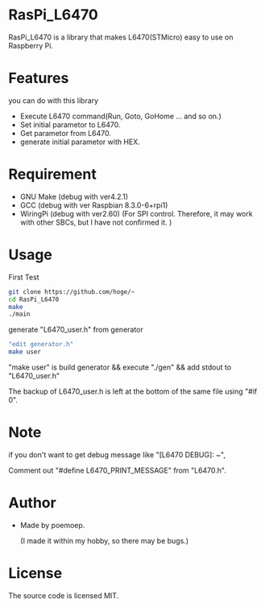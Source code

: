 # RasPi_L6470

RasPi_L6470 is a library that makes L6470(STMicro) easy to use on Raspberry Pi.

# Features
you can do with this library

* Execute L6470 command(Run, Goto, GoHome ... and so on.)
* Set initial parametor to L6470.
* Get parametor from L6470.
* generate initial parametor with HEX.

# Requirement

* GNU Make (debug with ver4.2.1)
* GCC (debug with ver Raspbian 8.3.0-6+rpi1)
* WiringPi (debug with ver2.60)
    (For SPI control. Therefore, it may work with other SBCs, but I have not confirmed it. )

# Usage

First Test
```bash
git clone https://github.com/hoge/~
cd RasPi_L6470
make 
./main
```

generate "L6470_user.h" from generator
```bash
"edit generator.h"
make user 
```
"make user" is build generator && execute "./gen"  && add stdout to "L6470_user.h"

The backup of L6470_user.h is left at the bottom of the same file using "#if 0".

# Note
if you don't want to get debug message like "[L6470 DEBUG]: ~",

Comment out "#define L6470_PRINT_MESSAGE" from "L6470.h".

# Author

* Made by poemoep.

  (I made it within my hobby, so there may be bugs.)

# License
The source code is licensed MIT.
